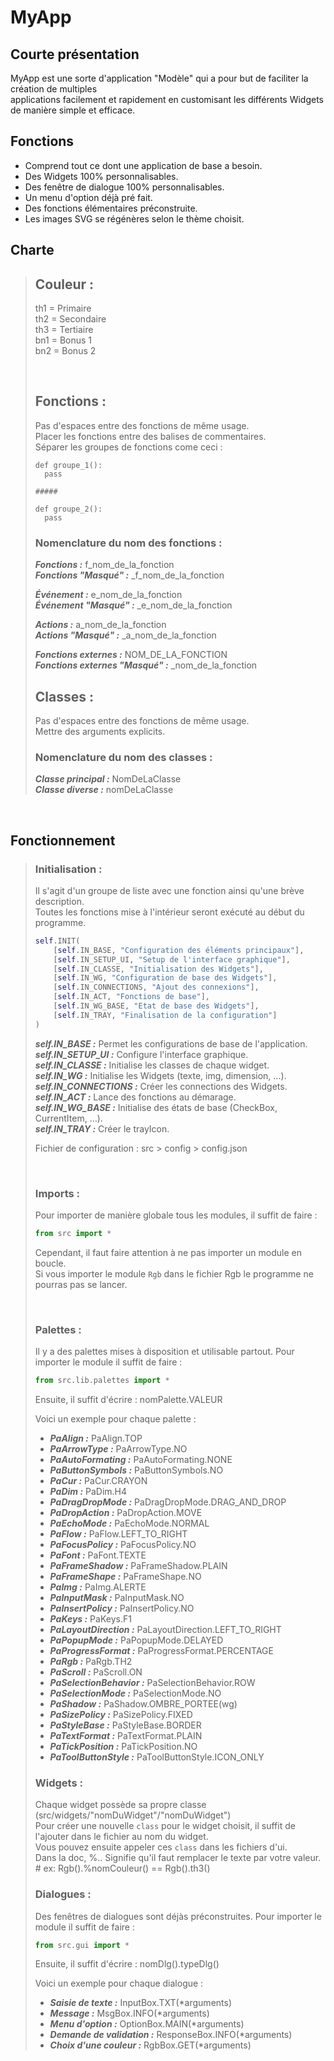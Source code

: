# MyApp
## Courte présentation

MyApp est une sorte d'application "Modèle" qui a pour but de faciliter la création de multiples   
applications facilement et rapidement en customisant les différents Widgets de manière simple et efficace.

## Fonctions

- Comprend tout ce dont une application de base a besoin.
- Des Widgets 100% personnalisables.
- Des fenêtre de dialogue 100% personnalisables.
- Un menu d'option déjà pré fait.
- Des fonctions élémentaires préconstruite.
- Les images SVG se régénères selon le thème choisit.

## Charte
> ## Couleur :
> th1 = Primaire  
> th2 = Secondaire  
> th3 = Tertiaire   
> bn1 = Bonus 1   
> bn2 = Bonus 2   
> 
> <br>
> 
> ## Fonctions :
> Pas d'espaces entre des fonctions de même usage.   
> Placer les fonctions entre des balises de commentaires.   
> Séparer les groupes de fonctions come ceci :
> ```
> def groupe_1():
>   pass
> 
> #####
> 
> def groupe_2():
>   pass
> ```
> 
> ### Nomenclature du nom des fonctions :
> ***Fonctions :*** f_nom_de_la_fonction   
> ***Fonctions "Masqué" :*** _f_nom_de_la_fonction   
> 
> ***Événement :*** e_nom_de_la_fonction   
> ***Événement "Masqué" :*** _e_nom_de_la_fonction   
> 
> ***Actions :*** a_nom_de_la_fonction   
> ***Actions "Masqué" :*** _a_nom_de_la_fonction   
> 
> ***Fonctions externes :*** NOM_DE_LA_FONCTION   
> ***Fonctions externes "Masqué" :*** _nom_de_la_fonction   
> 
> ## Classes :
> Pas d'espaces entre des fonctions de même usage.   
> Mettre des arguments explicits.   
> 
> ### Nomenclature du nom des classes :
> ***Classe principal :*** NomDeLaClasse   
> ***Classe diverse :*** nomDeLaClasse

<br>

## Fonctionnement
> ### Initialisation :
> 
> Il s'agit d'un groupe de liste avec une fonction ainsi qu'une brève description.   
> Toutes les fonctions mise à l'intérieur seront exécuté au début du programme.
> 
> ``` py
> self.INIT(
>     [self.IN_BASE, "Configuration des éléments principaux"],
>     [self.IN_SETUP_UI, "Setup de l'interface graphique"],
>     [self.IN_CLASSE, "Initialisation des Widgets"],
>     [self.IN_WG, "Configuration de base des Widgets"],
>     [self.IN_CONNECTIONS, "Ajout des connexions"],
>     [self.IN_ACT, "Fonctions de base"],
>     [self.IN_WG_BASE, "Etat de base des Widgets"],
>     [self.IN_TRAY, "Finalisation de la configuration"]
> )
> ```
> 
> ***self.IN_BASE :*** Permet les configurations de base de l'application.   
> ***self.IN_SETUP_UI :*** Configure l'interface graphique.   
> ***self.IN_CLASSE :*** Initialise les classes de chaque widget.   
> ***self.IN_WG :*** Initialise les Widgets (texte, img, dimension, ...).   
> ***self.IN_CONNECTIONS :*** Créer les connections des Widgets.   
> ***self.IN_ACT :*** Lance des fonctions au démarage.   
> ***self.IN_WG_BASE :*** Initialise des états de base (CheckBox, CurrentItem, ...).   
> ***self.IN_TRAY :*** Créer le trayIcon.
> 
> Fichier de configuration : src > config > config.json
> 
> <br>
> 
> ### Imports :
> Pour importer de manière globale tous les modules, il suffit de faire :
> ```py
> from src import *
> ```
> Cependant, il faut faire attention à ne pas importer un module en boucle.   
> Si vous importer le module ```Rgb``` dans le fichier Rgb le programme ne pourras pas se lancer.
> 
> <br>
> 
> ### Palettes :
> Il y a des palettes mises à disposition et utilisable partout.
> Pour importer le module il suffit de faire :
> ```py
> from src.lib.palettes import *
> ```
> 
> Ensuite, il suffit d'écrire : nomPalette.VALEUR 
>    
> Voici un exemple pour chaque palette :
> - ***PaAlign :*** PaAlign.TOP
> - ***PaArrowType :*** PaArrowType.NO
> - ***PaAutoFormating :*** PaAutoFormating.NONE
> - ***PaButtonSymbols :*** PaButtonSymbols.NO
> - ***PaCur :*** PaCur.CRAYON
> - ***PaDim :*** PaDim.H4
> - ***PaDragDropMode :*** PaDragDropMode.DRAG_AND_DROP
> - ***PaDropAction :*** PaDropAction.MOVE
> - ***PaEchoMode :*** PaEchoMode.NORMAL
> - ***PaFlow :*** PaFlow.LEFT_TO_RIGHT
> - ***PaFocusPolicy :*** PaFocusPolicy.NO
> - ***PaFont :*** PaFont.TEXTE
> - ***PaFrameShadow :*** PaFrameShadow.PLAIN
> - ***PaFrameShape :*** PaFrameShape.NO
> - ***PaImg :*** PaImg.ALERTE
> - ***PaInputMask :*** PaInputMask.NO
> - ***PaInsertPolicy :*** PaInsertPolicy.NO
> - ***PaKeys :*** PaKeys.F1
> - ***PaLayoutDirection :*** PaLayoutDirection.LEFT_TO_RIGHT
> - ***PaPopupMode :*** PaPopupMode.DELAYED
> - ***PaProgressFormat :*** PaProgressFormat.PERCENTAGE
> - ***PaRgb :*** PaRgb.TH2
> - ***PaScroll :*** PaScroll.ON
> - ***PaSelectionBehavior :*** PaSelectionBehavior.ROW
> - ***PaSelectionMode :*** PaSelectionMode.NO
> - ***PaShadow :*** PaShadow.OMBRE_PORTEE(wg)
> - ***PaSizePolicy :*** PaSizePolicy.FIXED
> - ***PaStyleBase :*** PaStyleBase.BORDER
> - ***PaTextFormat :*** PaTextFormat.PLAIN
> - ***PaTickPosition :*** PaTickPosition.NO
> - ***PaToolButtonStyle :*** PaToolButtonStyle.ICON_ONLY
> 
> ### Widgets :
> Chaque widget possède sa propre classe (src/widgets/"nomDuWidget"/"nomDuWidget")   
> Pour créer une nouvelle ```class``` pour le widget choisit, il suffit de l'ajouter dans le fichier au nom du widget.   
> Vous pouvez ensuite appeler ces ```class``` dans les fichiers d'ui.  
> Dans la doc, %.. Signifie qu'il faut remplacer le texte par votre valeur. # ex: Rgb().%nomCouleur() == Rgb().th3()   
> 
> ### Dialogues :
> Des fenêtres de dialogues sont déjàs préconstruites.
> Pour importer le module il suffit de faire :
> ```py
> from src.gui import *
> ```
> 
> Ensuite, il suffit d'écrire : nomDlg().typeDlg()   
>    
> Voici un exemple pour chaque dialogue :
> - ***Saisie de texte :*** InputBox.TXT(*arguments)
> - ***Message :*** MsgBox.INFO(*arguments)
> - ***Menu d'option :*** OptionBox.MAIN(*arguments)
> - ***Demande de validation :*** ResponseBox.INFO(*arguments)
> - ***Choix d'une couleur :*** RgbBox.GET(*arguments)
> 